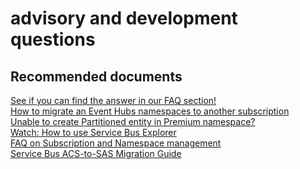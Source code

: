<properties
	pageTitle="advisory"
	description="advisory"
	service="microsoft.eventhub"
	resource="namespaces"
	authors="chiragpa"
	displayOrder=""
	selfHelpType="generic"
	supportTopicIds="32548802"
	resourceTags=""
	productPesIds="16125"
	cloudEnvironments="public,BlackForest,Fairfax"
/>

# advisory and development questions

## **Recommended documents**
[See if you can find the answer in our FAQ section!](https://azure.microsoft.com/documentation/articles/event-hubs-availability-and-support-faq/)<br>
[How to migrate an Event Hubs namespaces to another subscription](https://azure.microsoft.com/documentation/articles/service-bus-powershell-how-to-provision/#migrate-a-namespace-to-another-azure-subscription)<br>
[Unable to create Partitioned entity in Premium namespace?](https://docs.microsoft.com/azure/service-bus-messaging/service-bus-partitioning)<br>
[Watch: How to use Service Bus Explorer](http://www.digitalpodcast.com/items/10765228)<br> 
[FAQ on Subscription and Namespace management](https://docs.microsoft.com/azure/service-bus-messaging/service-bus-faq#subscription-and-namespace-management)<br>
[Service Bus ACS-to-SAS Migration Guide](https://blogs.msdn.microsoft.com/servicebus/2018/05/18/acs-migration-guide/)

